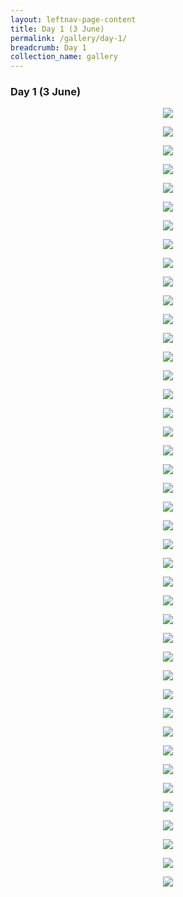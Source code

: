 ```yaml
---
layout: leftnav-page-content
title: Day 1 (3 June)
permalink: /gallery/day-1/
breadcrumb: Day 1
collection_name: gallery
---
```


### **Day 1 (3 June)**

<p align="center">
  <img src="/images/Day_1/01.jpg">
</p>
<p align="center">
  <img src="/images/Day_1/02.jpg">
</p>
<p align="center">
  <img src="/images/Day_1/03.jpg">
</p>
<p align="center">
  <img src="/images/Day_1/04.jpg">
</p>
<p align="center">
  <img src="/images/Day_1/05.jpg">
</p>
<p align="center">
  <img src="/images/Day_1/06.jpg">
</p>
<p align="center">
  <img src="/images/Day_1/07.jpg">
</p>
<p align="center">
  <img src="/images/Day_1/08.jpg">
</p>
<p align="center">
  <img src="/images/Day_1/09.jpg">
</p>
<p align="center">
  <img src="/images/Day_1/10.jpg">
</p>
<p align="center">
  <img src="/images/Day_1/11.jpg">
</p>
<p align="center">
  <img src="/images/Day_1/12.jpg">
</p>
<p align="center">
  <img src="/images/Day_1/13.jpg">
</p>
<p align="center">
  <img src="/images/Day_1/14.jpg">
</p>
<p align="center">
  <img src="/images/Day_1/15.jpg">
</p>
<p align="center">
  <img src="/images/Day_1/16.jpg">
</p>
<p align="center">
  <img src="/images/Day_1/17.jpg">
</p>
<p align="center">
  <img src="/images/Day_1/18.jpg">
</p>
<p align="center">
  <img src="/images/Day_1/19.jpg">
</p>
<p align="center">
  <img src="/images/Day_1/20.jpg">
</p>
<p align="center">
  <img src="/images/Day_1/21.jpeg">
</p>
<p align="center">
  <img src="/images/Day_1/22.jpg">
</p>
<p align="center">
  <img src="/images/Day_1/23.jpg">
</p>
<p align="center">
  <img src="/images/Day_1/24.jpg">
</p>
<p align="center">
  <img src="/images/Day_1/25.jpg">
</p>
<p align="center">
  <img src="/images/Day_1/26.jpg">
</p>
<p align="center">
  <img src="/images/Day_1/27.jpg">
</p>
<p align="center">
  <img src="/images/Day_1/28.jpg">
</p>
<p align="center">
  <img src="/images/Day_1/29.jpg">
</p>
<p align="center">
  <img src="/images/Day_1/30.jpg">
</p>
<p align="center">
  <img src="/images/Day_1/31.JPG">
</p>
<p align="center">
  <img src="/images/Day_1/32.jpg">
</p>
<p align="center">
  <img src="/images/Day_1/33.png">
</p>
<p align="center">
  <img src="/images/Day_1/34.jpg">
</p>
<p align="center">
  <img src="/images/Day_1/35.jpg">
</p>
<p align="center">
  <img src="/images/Day_1/36.jpg">
</p>
<p align="center">
  <img src="/images/Day_1/37.png">
</p>
<p align="center">
  <img src="/images/Day_1/38.jpg">
</p>
<p align="center">
  <img src="/images/Day_1/39.jpg">
</p>
<p align="center">
  <img src="/images/Day_1/40.jpg">
</p>
<p align="center">
  <img src="/images/Day_1/41.jpg">
</p>
<p align="center">
  <img src="/images/Day_1/42.jpg">
</p>

